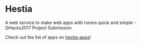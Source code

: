 # Hestia

A web service to make web apps with rooms quick and simple - QHacks2017 Project Submission

Check out the list of apps on [hestia-apps](https://github.com/LenKagamine/hestia-apps)!
